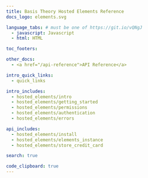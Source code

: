 ```yaml
---
title: Basis Theory Hosted Elements Reference
docs_logo: elements.svg

language_tabs: # must be one of https://git.io/vQNgJ
  - javascript: Javascript
  - html: HTML

toc_footers:

other_docs:
  - <a href="/api-reference">API Reference</a>

intro_quick_links:
  - quick_links

intro_includes:
  - hosted_elements/intro
  - hosted_elements/getting_started
  - hosted_elements/permissions
  - hosted_elements/authentication
  - hosted_elements/errors

api_includes:
  - hosted_elements/install
  - hosted_elements/elements_instance
  - hosted_elements/store_credit_card

search: true

code_clipboard: true
---
```

